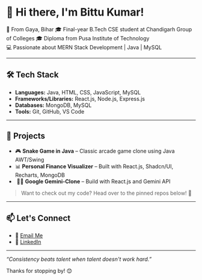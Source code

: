 # 👋 Hi there, I'm Bittu Kumar!

📍 From Gaya, Bihar
🎓 Final-year B.Tech CSE student at Chandigarh Group of Colleges
🎓 Diploma from Pusa Institute of Technology\
💻 Passionate about MERN Stack Development | Java | MySQL

---

## 🛠️ Tech Stack

- **Languages:** Java, HTML, CSS, JavaScript, MySQL
- **Frameworks/Libraries:** React.js, Node.js, Express.js
- **Databases:** MongoDB, MySQL
- **Tools:** Git, GitHub, VS Code

---

## 🚀 Projects

- 🎮 **Snake Game in Java** – Classic arcade game clone using Java AWT/Swing
- 📊 **Personal Finance Visualizer** – Built with React.js, Shadcn/UI, Recharts, MongoDB
-  🧠💬 **Google Gemini-Clone** – Build with React.js and Gemini API

> Want to check out my code? Head over to the pinned repos below! 📌

---

## 📫 Let's Connect

- 📧 [Email Me](mailto\:bittukr2237686@gmail.com)
- 🔗 [LinkedIn](www.linkedin.com/in/bittu-kumar-651ba8289)

---

*“Consistency beats talent when talent doesn't work hard.”*

Thanks for stopping by! 😊

